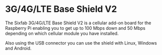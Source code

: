 <!--
---
name: 3G/4G/LTE Base Shield V2
class: board
type: com
formfactor: Custom
manufacturer: Sixfab
description: Connect from anywhere to the internet on a Raspberry Pi
url: https://sixfab.com/product/raspberry-pi-3g-4glte-base-shield-v2/
buy: https://sixfab.com/product/raspberry-pi-3g-4glte-base-shield-v2/
image: 'sixfab-cellular-shield-v2.png'
pincount: 40
eeprom: no
power:
  '2':
ground:
  '6':
  '9':
  '14':
  '20':
  '25':
  '30':
  '34':
  '39':
pin:
  '8':
    mode: uart
  '10':
    mode: uart
  '31':
    mode: output
    name: RI
  '33':
    mode: input
    name: DTR
  '35':
    mode: input
    name: W_Disable
  '37':
    mode: input
    name: Perst
-->
# 3G/4G/LTE Base Shield V2

The Sixfab 3G/4G/LTE Base Shield V2 is a cellular add-on board for the Raspberry Pi enabling you to get up to 100 Mbps down and 50 Mbps depending on which cellular module you have installed.

Also using the USB connector you can use the shield with Linux, Windows and Android.

